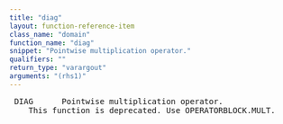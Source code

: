 ```yaml
---
title: "diag"
layout: function-reference-item
class_name: "domain"
function_name: "diag"
snippet: "Pointwise multiplication operator."
qualifiers: ""
return_type: "varargout"
arguments: "(rhs1)"
---
```


<pre class="help-text"> DIAG      Pointwise multiplication operator.
    This function is deprecated. Use OPERATORBLOCK.MULT.
</pre>